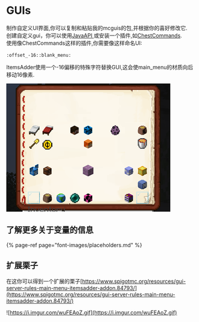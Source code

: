 # GUIs

制作自定义UI界面,你可以复制和粘贴我的mcguis的包,并根据你的喜好修改它.  
创建自定义gui，你可以使用[JavaAPI ](../../../kai-fa/java-api/huds-guis.md)或安装一个插件,如[ChestCommands](https://dev.bukkit.org/projects/chest-commands).  
使用像ChestCommands这样的插件,你需要像这样命名UI:

```text
:offset_-16::blank_menu:
```

ItemsAdder使用一个-16偏移的特殊字符替换GUI,这会使main\_menu的材质向后移动16像素.

![](../../../.gitbook/assets/immagine%20%2811%29.png)

## 了解更多关于变量的信息

{% page-ref page="font-images/placeholders.md" %}

## 扩展栗子

在这你可以得到一个扩展的栗子[https://www.spigotmc.org/resources/gui-server-rules-main-menu-itemsadder-addon.84793/](https://www.spigotmc.org/resources/gui-server-rules-main-menu-itemsadder-addon.84793/)

![https://i.imgur.com/wuFEAoZ.gif](https://i.imgur.com/wuFEAoZ.gif)

